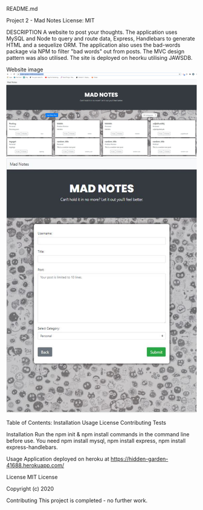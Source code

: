 README.md

Project 2 - Mad Notes
License: MIT

DESCRIPTION
A website to post your thoughts. The application uses MySQL and Node to query and route data, Express, Handlebars to generate HTML and a sequelize ORM. The application also uses the bad-words package via NPM to filter "bad words" out from posts. The MVC design pattern was also utilised. The site is deployed on heorku utilising JAWSDB.

Website image 
<img src=public/assets/images/capture.JPG>
<img src=public/assets/images/capture2.JPG>

Table of Contents:
Installation
Usage
License
Contributing
Tests

Installation
Run the npm init & npm install commands in the command line before use. You need npm install mysql, npm install express, npm install express-handlebars.

Usage
Application deployed on heroku at https://hidden-garden-41688.herokuapp.com/

License
MIT License

Copyright (c) 2020

Contributing
This project is completed - no further work.

